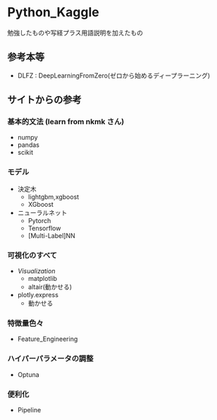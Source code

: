 # Python_Kaggle
勉強したものや写経プラス用語説明を加えたもの

## 参考本等
- DLFZ : DeepLearningFromZero(ゼロから始めるディープラーニング)

## サイトからの参考
### 基本的文法 (learn from nkmk さん)
- numpy
- pandas
- scikit
### モデル
- 決定木
  - lightgbm,xgboost
  - XGboost
- ニューラルネット
  - Pytorch
  - Tensorflow
  - [Multi-Label]NN
### 可視化のすべて
- _Visualization_
  - matplotlib
  - altair(動かせる)
- plotly.express
  - 動かせる
### 特徴量色々
- Feature_Engineering
### ハイパーパラメータの調整
- Optuna
### 便利化
- Pipeline
